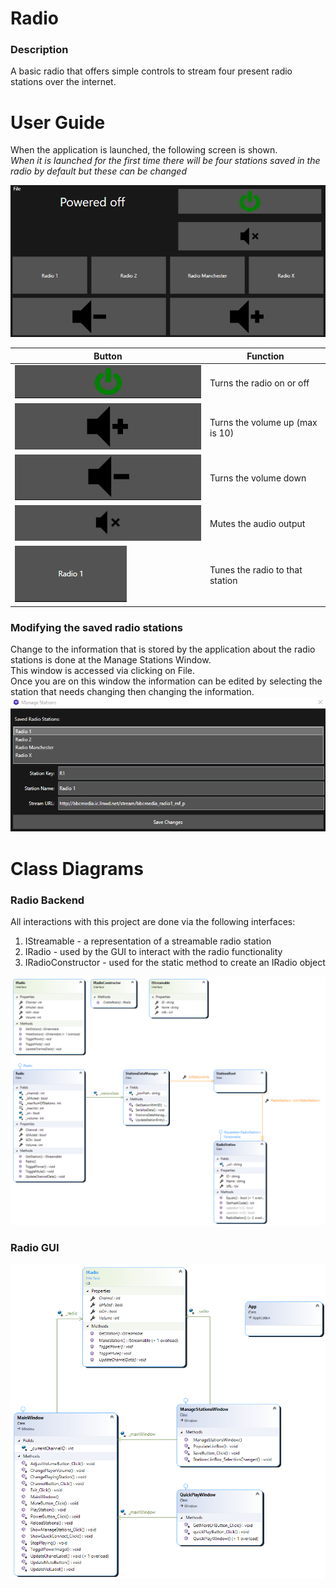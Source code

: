 # Radio
### Description
A basic radio that offers simple controls to stream four present radio stations over the internet.

# User Guide
When the application is launched, the following screen is shown.<br/>
*When it is launched for the first time there will be four stations saved in the radio by default but these can be changed*

![Image of powered off main page](/ReadMeImages/PoweredOffMain.png) <br/>

|Button|Function|
|-|-|
|![Image of the power button](/ReadMeImages/PowerButton.png)|Turns the radio on or off|
|![Image of the volume up button](/ReadMeImages/VolUpButton.png)|Turns the volume up (max is 10)|
|![Image of the volume down button](/ReadMeImages/VolDownButton.png)|Turns the volume down|
|![Image of the mute button](/ReadMeImages/MuteButton.png)|Mutes the audio output|
|![Image of the station button](/ReadMeImages/StationButton.png)|Tunes the radio to that station|

### Modifying the saved radio stations
Change to the information that is stored by the application about the radio stations is done at the Manage Stations Window.<br/>
This window is accessed via clicking on File.<br/>
Once you are on this window the information can be edited by selecting the station that needs changing then changing the information.<br/>
![Image of the manage stations window](/ReadMeImages/ManageStationsWindow.png)

# Class Diagrams

### Radio Backend
All interactions with this project are done via the following interfaces:
1. IStreamable - a representation of a streamable radio station
2. IRadio - used by the GUI to interact with the radio functionality
3. IRadioConstructor - used for the static method to create an IRadio object

![Image of backend diagram](/ReadMeImages/BackEndClassDiagram.png)

### Radio GUI
![Image of GUI diagram](/ReadMeImages/GUIClassDiagram.png)
